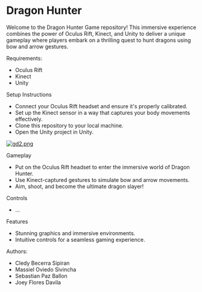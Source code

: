 # Dragon Hunter
Welcome to the Dragon Hunter Game repository! This immersive experience combines the power of Oculus Rift, Kinect, and Unity to deliver a unique gameplay where players embark on a thrilling quest to hunt dragons using bow and arrow gestures.

Requirements:
- Oculus Rift
- Kinect
- Unity

Setup Instructions
- Connect your Oculus Rift headset and ensure it's properly calibrated.
- Set up the Kinect sensor in a way that captures your body movements effectively.
- Clone this repository to your local machine.
- Open the Unity project in Unity.


[![gd2.png](https://i.postimg.cc/RVXJtW0X/gd2.png)](https://postimg.cc/HV8LDsXy)

Gameplay
- Put on the Oculus Rift headset to enter the immersive world of Dragon Hunter.
- Use Kinect-captured gestures to simulate bow and arrow movements.
- Aim, shoot, and become the ultimate dragon slayer!

Controls
- ...

Features
- Stunning graphics and immersive environments.
- Intuitive controls for a seamless gaming experience.

Authors:
- Cledy Becerra Sipiran
- Massiel Oviedo Sivincha
- Sebastian Paz Ballon
- Joey Flores Davila

